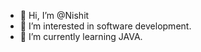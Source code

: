 - 👋 Hi, I’m @Nishit
- 👀 I’m interested in software development.
- 🌱 I’m currently learning JAVA.
<!-- - 💞️ I’m looking to collaborate on ... -->
<!-- - 📫 How to reach me ... -->

<!---
NishitJajal/NishitJajal is a ✨ special ✨ repository because its `README.md` (this file) appears on your GitHub profile.
You can click the Preview link to take a look at your changes.
--->
